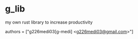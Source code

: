 # g_lib
my own rust library to increase productivity  

authors = ["g226medi03[g-medi] &lt;g226medi03@gmail.com&gt;"]
